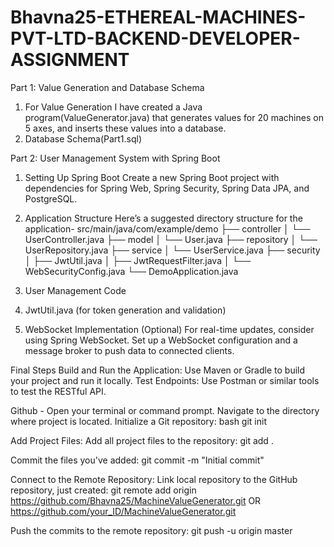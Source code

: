 # Bhavna25-ETHEREAL-MACHINES-PVT-LTD-BACKEND-DEVELOPER-ASSIGNMENT

Part 1: Value Generation and Database Schema
1. For Value Generation
I have created a Java program(ValueGenerator.java) that generates values ​​for 20 machines on 5 axes, and inserts these values ​​into a database.
2. Database Schema(Part1.sql)

Part 2: User Management System with Spring Boot
1. Setting Up Spring Boot
Create a new Spring Boot project with dependencies for Spring Web, Spring Security, Spring Data JPA, and PostgreSQL.
2. Application Structure
Here’s a suggested directory structure for the application-
                    src/main/java/com/example/demo
                        ├── controller
                        │   └── UserController.java
                        ├── model
                        │   └── User.java
                        ├── repository
                        │   └── UserRepository.java
                        ├── service
                        │   └── UserService.java
                        ├── security
                        │   ├── JwtUtil.java
                        │   ├── JwtRequestFilter.java
                        │   └── WebSecurityConfig.java
                        └── DemoApplication.java

3. User Management Code
4. JwtUtil.java (for token generation and validation)
5. WebSocket Implementation (Optional)
For real-time updates, consider using Spring WebSocket. Set up a WebSocket configuration and a message broker to push data to connected clients.

Final Steps
Build and Run the Application:
Use Maven or Gradle to build your project and run it locally.
Test Endpoints:
Use Postman or similar tools to test the RESTful API.

Github -
Open your terminal or command prompt.
Navigate to the directory where project is located.
Initialize a Git repository:
bash
git init

Add Project Files:
Add all project files to the repository:
git add .

Commit the files you've added:
git commit -m "Initial commit"

Connect to the Remote Repository:
Link local repository to the GitHub repository, just created:
git remote add origin https://github.com/Bhavna25/MachineValueGenerator.git
OR
https://github.com/your_ID/MachineValueGenerator.git

Push the commits to the remote repository:
git push -u origin master

